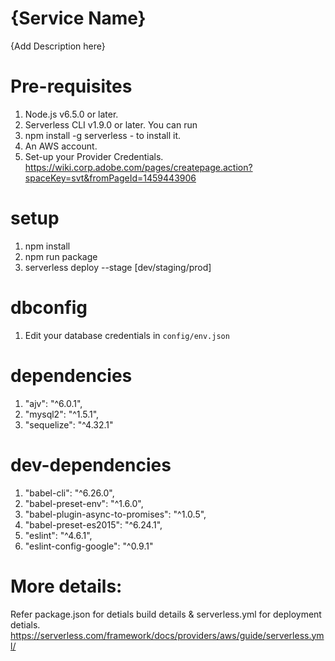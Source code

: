 # {Service Name}
{Add Description here}

# Pre-requisites

1. Node.js v6.5.0 or later.
2. Serverless CLI v1.9.0 or later. You can run
3. npm install -g serverless  - to install it.
4. An AWS account.
5. Set-up your Provider Credentials. 
   https://wiki.corp.adobe.com/pages/createpage.action?spaceKey=svt&fromPageId=1459443906

# setup

1. npm install
2. npm run package
3. serverless deploy --stage [dev/staging/prod]

# dbconfig
1. Edit your database credentials in `config/env.json`

# dependencies
1.  "ajv": "^6.0.1",
2.  "mysql2": "^1.5.1",
3.  "sequelize": "^4.32.1" 

# dev-dependencies

1. "babel-cli": "^6.26.0",
2. "babel-preset-env": "^1.6.0",
3. "babel-plugin-async-to-promises": "^1.0.5",
4. "babel-preset-es2015": "^6.24.1",
5. "eslint": "^4.6.1",
6. "eslint-config-google": "^0.9.1"

# More details:

Refer package.json for detials build details & serverless.yml for deployment detials. 
https://serverless.com/framework/docs/providers/aws/guide/serverless.yml/
